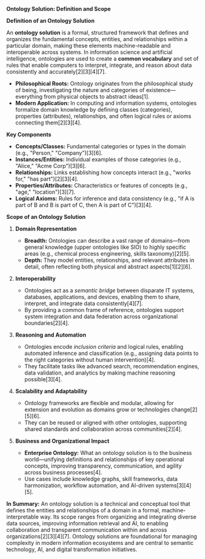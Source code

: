 **Ontology Solution: Definition and Scope**

**Definition of an Ontology Solution**

An **ontology solution** is a formal, structured framework that defines and organizes the fundamental concepts, entities, and relationships within a particular domain, making these elements machine-readable and interoperable across systems. In information science and artificial intelligence, ontologies are used to create a **common vocabulary** and set of rules that enable computers to interpret, integrate, and reason about data consistently and accurately[2][3][4][7].

- **Philosophical Roots:** Ontology originates from the philosophical study of being, investigating the nature and categories of existence—everything from physical objects to abstract ideas[1].
- **Modern Application:** In computing and information systems, ontologies formalize domain knowledge by defining classes (categories), properties (attributes), relationships, and often logical rules or axioms connecting them[2][3][4].

**Key Components**
- **Concepts/Classes:** Fundamental categories or types in the domain (e.g., "Person," "Company")[3][6].
- **Instances/Entities:** Individual examples of those categories (e.g., "Alice," "Acme Corp")[3][6].
- **Relationships:** Links establishing how concepts interact (e.g., "works for," "has part")[2][3][4].
- **Properties/Attributes:** Characteristics or features of concepts (e.g., "age," "location")[3][7].
- **Logical Axioms:** Rules for inference and data consistency (e.g., "if A is part of B and B is part of C, then A is part of C")[3][4].

**Scope of an Ontology Solution**

1. **Domain Representation**
   - **Breadth:** Ontologies can describe a vast range of domains—from general knowledge (upper ontologies like SIO) to highly specific areas (e.g., chemical process engineering, skills taxonomy)[2][5].
   - **Depth:** They model entities, relationships, and relevant attributes in detail, often reflecting both physical and abstract aspects[1][2][6].

2. **Interoperability**
   - Ontologies act as a *semantic bridge* between disparate IT systems, databases, applications, and devices, enabling them to share, interpret, and integrate data consistently[4][7].
   - By providing a common frame of reference, ontologies support system integration and data federation across organizational boundaries[2][4].

3. **Reasoning and Automation**
   - Ontologies encode *inclusion criteria* and logical rules, enabling automated inference and classification (e.g., assigning data points to the right categories without human intervention)[4].
   - They facilitate tasks like advanced search, recommendation engines, data validation, and analytics by making machine reasoning possible[3][4].

4. **Scalability and Adaptability**
   - Ontology frameworks are flexible and modular, allowing for extension and evolution as domains grow or technologies change[2][5][6].
   - They can be reused or aligned with other ontologies, supporting shared standards and collaboration across communities[2][4].

5. **Business and Organizational Impact**
   - **Enterprise Ontology:** What an ontology solution is to the business world—unifying definitions and relationships of key operational concepts, improving transparency, communication, and agility across business processes[4].
   - Use cases include knowledge graphs, skill frameworks, data harmonization, workflow automation, and AI-driven systems[3][4][5].

**In Summary:**
An ontology solution is a technical and conceptual tool that defines the entities and relationships of a domain in a formal, machine-interpretable way. Its scope ranges from organizing and integrating diverse data sources, improving information retrieval and AI, to enabling collaboration and transparent communication within and across organizations[2][3][4][7]. Ontology solutions are foundational for managing complexity in modern information ecosystems and are central to semantic technology, AI, and digital transformation initiatives.